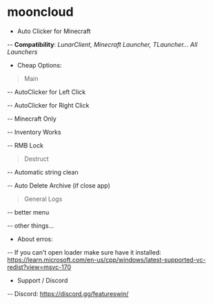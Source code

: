 # mooncloud

- Auto Clicker for Minecraft

-- **Compatibility**: *LunarClient, Minecraft Launcher, TLauncher... All Launchers*

- Cheap Options:

> Main

-- AutoClicker for Left Click

-- AutoClicker for Right Click

-- Minecraft Only

-- Inventory Works

-- RMB Lock

> Destruct

-- Automatic string clean

-- Auto Delete Archive (if close app)

> General Logs

-- better menu

-- other things...

- About erros:

-- If you can't open loader make sure have it installed: https://learn.microsoft.com/en-us/cpp/windows/latest-supported-vc-redist?view=msvc-170
 
 - Support / Discord

-- Discord: https://discord.gg/featureswin/
